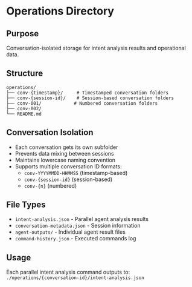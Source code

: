 # Operations Directory

## Purpose
Conversation-isolated storage for intent analysis results and operational data.

## Structure
```
operations/
├── conv-{timestamp}/     # Timestamped conversation folders
├── conv-{session-id}/    # Session-based conversation folders  
├── conv-001/            # Numbered conversation folders
├── conv-002/
└── README.md
```

## Conversation Isolation
- Each conversation gets its own subfolder
- Prevents data mixing between sessions
- Maintains lowercase naming convention
- Supports multiple conversation ID formats:
  - `conv-YYYYMMDD-HHMMSS` (timestamp-based)
  - `conv-{session-id}` (session-based)
  - `conv-{n}` (numbered)

## File Types
- `intent-analysis.json` - Parallel agent analysis results
- `conversation-metadata.json` - Session information
- `agent-outputs/` - Individual agent result files
- `command-history.json` - Executed commands log

## Usage
Each parallel intent analysis command outputs to:
`./operations/{conversation-id}/intent-analysis.json`